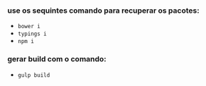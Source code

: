 ### use os sequintes comando para recuperar os pacotes:

* ``` bower i ```
* ``` typings i ```
* ``` npm i ```

### gerar build com o comando:

* ``` gulp build ```